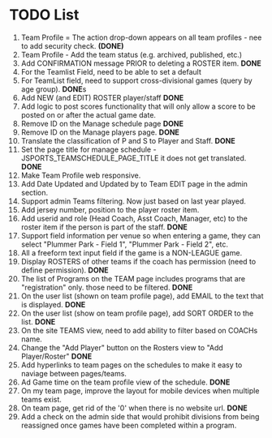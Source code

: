 # TODO List

1. Team Profile = The action drop-down appears on all team profiles - nee to add security check. **(DONE)** 
2. Team Profile - Add the team status (e.g. archived, published, etc.)
3. Add CONFIRMATION message PRIOR to deleting a ROSTER item.  **DONE**
4. For the Teamlist Field, need to be able to set a default
5. For TeamList field, need to support cross-divisional games (query by age group).  **DONE**s
6. Add NEW (and EDIT) ROSTER player/staff  **DONE**
7. Add logic to post scores functionality that will only allow a score to be posted on or after the actual game date.
8. Remove ID on the Manage schedule  page **DONE**
9. Remove ID on the Manage players page. **DONE**
10.  Translate the classification of P and S to Player and Staff.  **DONE**
11.  Set the page title for manage schedule - JSPORTS_TEAMSCHEDULE_PAGE_TITLE  it does not get translated.  **DONE**
12.  Make Team Profile web responsive.
13.  Add Date Updated and Updated by to Team EDIT page in the admin section.
14.  Support admin Teams filtering.  Now just based on last year played.
15.	 Add jersey number, position to the player roster item.
16.  Add userid and role (Head Coach, Asst Coach, Manager, etc) to the roster item if the person is part of the staff.  **DONE**
17.  Support field information per venue so when entering a game, they can select "Plummer Park - Field 1", "Plummer Park - Field 2", etc.
18.  All a freeform text input field if the game is a NON-LEAGUE game.
19.  Display ROSTERS of other teams if the coach has permission (need to define permission).  **DONE**
20.  The list of Programs on the TEAM page includes programs that are "registration" only.  those need to be filtered.  **DONE**
21.  On the user list (shown on team profile page), add EMAIL to the text that is displayed.  **DONE**
22.  On the user list (show on team profile page), add SORT ORDER to the list.   **DONE**
23.  On the site TEAMS view, need to add ability to filter based on COACHs name.
24.  Change the "Add Player" button on the Rosters view to "Add Player/Roster"  **DONE**
25.  Add hyperlinks to team pages on the schedules to make it easy to naviage between pages/teams.
26.  Ad Game time on the team profile view of the schedule. **DONE**
27.  On my team page, improve the layout for mobile devices when multiple teams exist.
28.  On team page, get rid of the '0' when there is no website url.  **DONE**
29.  Add a check on the admin side that would prohibit divisions from being reassigned once games have been completed within a program.
